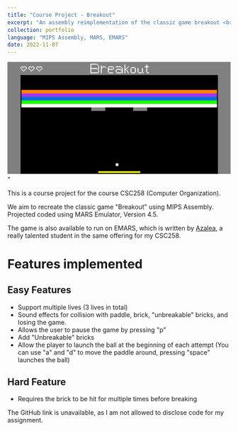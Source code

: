 ```yaml
---
title: "Course Project - Breakout"
excerpt: "An assembly reimplementation of the classic game breakout <br><img src='/images/portfolio/breakout.png'>"
collection: portfolio
language: "MIPS Assembly, MARS, EMARS"
date: 2022-11-07
---
```


<img src='/images/portfolio/breakout.png'>"

This is a course project for the course CSC258 (Computer Organization). 

We aim to recreate the classic game "Breakout" using MIPS Assembly. Projected coded using MARS Emulator, Version 4.5. 

The game is also available to run on EMARS, which is written by [Azalea](https://github.com/hykilpikonna), a really talented student in the same offering for my CSC258. 

# Features implemented

## Easy Features

- Support multiple lives (3 lives in total)
- Sound effects for collision with paddle, brick, "unbreakable" bricks, and losing the game. 
- Allows the user to pause the game by pressing "p"
- Add "Unbreakable" bricks
- Allow the player to launch the ball at the beginning of each attempt (You can use "a" and "d" to move the paddle around, pressing "space" launches the ball)

## Hard Feature

- Requires the brick to be hit for multiple times before breaking

The GitHub link is unavailable, as I am not allowed to disclose code for my assignment. 

